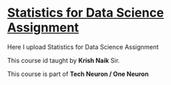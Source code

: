 # [Statistics for Data Science Assignment](https://github.com/MohammadWasiq0786/Statistics-for-Data-Science-Assignment)
Here I upload Statistics for Data Science Assignment

This course id taught by **Krish Naik** Sir.

This course is part of **Tech Neuron / One Neuron**
